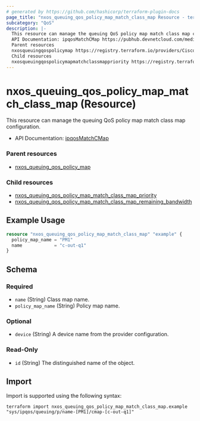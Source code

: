 ```yaml
---
# generated by https://github.com/hashicorp/terraform-plugin-docs
page_title: "nxos_queuing_qos_policy_map_match_class_map Resource - terraform-provider-nxos"
subcategory: "QoS"
description: |-
  This resource can manage the queuing QoS policy map match class map configuration.
  API Documentation: ipqosMatchCMap https://pubhub.devnetcloud.com/media/dme-docs-10-2-2/docs/Qos/ipqos:MatchCMap/
  Parent resources
  nxosqueuingqospolicymap https://registry.terraform.io/providers/CiscoDevNet/nxos/latest/docs/resources/queuing_qos_policy_map
  Child resources
  nxosqueuingqospolicymapmatchclassmappriority https://registry.terraform.io/providers/CiscoDevNet/nxos/latest/docs/resources/queuing_qos_policy_map_match_class_map_prioritynxosqueuingqospolicymapmatchclassmapremaining_bandwidth https://registry.terraform.io/providers/CiscoDevNet/nxos/latest/docs/resources/queuing_qos_policy_map_match_class_map_remaining_bandwidth
---
```


# nxos_queuing_qos_policy_map_match_class_map (Resource)

This resource can manage the queuing QoS policy map match class map configuration.

- API Documentation: [ipqosMatchCMap](https://pubhub.devnetcloud.com/media/dme-docs-10-2-2/docs/Qos/ipqos:MatchCMap/)

### Parent resources

- [nxos_queuing_qos_policy_map](https://registry.terraform.io/providers/CiscoDevNet/nxos/latest/docs/resources/queuing_qos_policy_map)

### Child resources

- [nxos_queuing_qos_policy_map_match_class_map_priority](https://registry.terraform.io/providers/CiscoDevNet/nxos/latest/docs/resources/queuing_qos_policy_map_match_class_map_priority)
- [nxos_queuing_qos_policy_map_match_class_map_remaining_bandwidth](https://registry.terraform.io/providers/CiscoDevNet/nxos/latest/docs/resources/queuing_qos_policy_map_match_class_map_remaining_bandwidth)

## Example Usage

```terraform
resource "nxos_queuing_qos_policy_map_match_class_map" "example" {
  policy_map_name = "PM1"
  name            = "c-out-q1"
}
```

<!-- schema generated by tfplugindocs -->
## Schema

### Required

- `name` (String) Class map name.
- `policy_map_name` (String) Policy map name.

### Optional

- `device` (String) A device name from the provider configuration.

### Read-Only

- `id` (String) The distinguished name of the object.

## Import

Import is supported using the following syntax:

```shell
terraform import nxos_queuing_qos_policy_map_match_class_map.example "sys/ipqos/queuing/p/name-[PM1]/cmap-[c-out-q1]"
```
